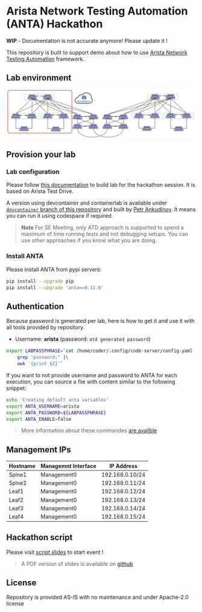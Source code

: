 # Arista Network Testing Automation (ANTA) Hackathon

__WIP__ - Documentation is not accurate anymore! Please update it !

This repository is built to support demo about how to use [Arista Network Testing Automation](https://www.anta.ninja) framework.

## Lab environment

![atd-lab-topology](./imgs/lab-topology.png)

## Provision your lab

### Lab configuration

Please follow [this documentation](./docs/provisioning.md) to build lab for the hackathon session. It is based on Arista Test Drive.

A version using devcontainer and containerlab is available under [`devcontainer` branch of this repository](https://github.com/titom73/anta-malaga/tree/devcontainer) and built by [Petr Ankudinov](https://github.com/ankudinov). It means you can run it using codespace if required.

> **Note**
> For SE Meeting, only ATD approach is supported to spend a maximum of time running tests and not debugging setups. You can use other approaches if you know what you are doing.

### Install ANTA

Please install ANTA from pypi servers:

```bash
pip install --upgrade pip
pip install --upgrade 'anta==0.11.0'
```

## Authentication

Because password is generated per lab, here is how to get it and use it with all tools provided by repository.

- Username: __arista__ (password: `atd generated password`)

```bash
export LABPASSPHRASE=`cat /home/coder/.config/code-server/config.yaml |\
    grep "password:" |\
    awk '{print $2}'`
```

If you want to not provide username and password to ANTA for each execution, you can source a file with content similar to the following snippet:

```bash
echo 'Creating default anta variables'
export ANTA_USERNAME=arista
export ANTA_PASSWORD=${LABPASSPHRASE}
export ANTA_ENABLE=false
```

> More information about these commandes [are availble](https://www.anta.ninja/v0.11.0/cli/overview/)

## Management IPs

| Hostname | Managemnt Interface | IP Address      |
| -------- | ------------------- | --------------  |
| Spine1   | Management0         | 192.168.0.10/24 |
| Spine2   | Management0         | 192.168.0.11/24 |
| Leaf1    | Management0         | 192.168.0.12/24 |
| Leaf2    | Management0         | 192.168.0.13/24 |
| Leaf3    | Management0         | 192.168.0.14/24 |
| Leaf4    | Management0         | 192.168.0.15/24 |

## Hackathon script

Please visit [script slides](https://hackathon.anta.ninja/) to start event !

> A PDF version of slides is available on [github](https://github.com/titom73/anta-malaga/blob/gh-pages/hackathon.pdf)


## License

Repository is provided AS-IS with no maintenance and under Apache-2.0 license
